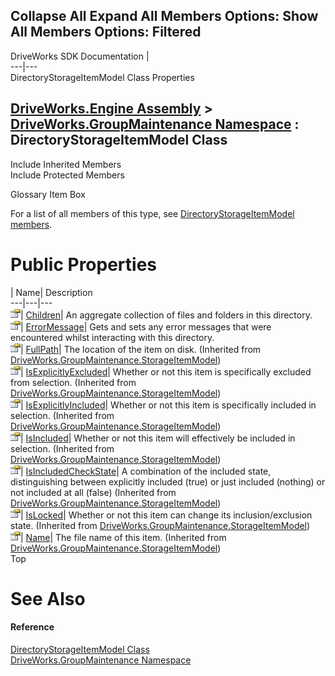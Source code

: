 Collapse All Expand All Members Options: Show All  Members Options: Filtered   
---  
DriveWorks SDK Documentation  |   
---|---  
DirectoryStorageItemModel Class Properties   
  
[DriveWorks.Engine Assembly](topic2156.md) > [DriveWorks.GroupMaintenance Namespace](topic9628.md) : DirectoryStorageItemModel Class  
---  
  
Include Inherited Members    
Include Protected Members    


Glossary Item Box

For a list of all members of this type, see [DirectoryStorageItemModel members](topic9894.md).

# Public Properties

| Name| Description  
---|---|---  
![Public Property](dotnetimages/publicProperty.gif)| [Children](topic9900.md)| An aggregate collection of files and folders in this directory.   
![Public Property](dotnetimages/publicProperty.gif)| [ErrorMessage](topic9901.md)| Gets and sets any error messages that were encountered whilst interacting with this directory.   
![Public Property](dotnetimages/publicProperty.gif)| [FullPath](topic9999.md)| The location of the item on disk. (Inherited from [DriveWorks.GroupMaintenance.StorageItemModel](topic9992.md))  
![Public Property](dotnetimages/publicProperty.gif)| [IsExplicitlyExcluded](topic10000.md)| Whether or not this item is specifically excluded from selection. (Inherited from [DriveWorks.GroupMaintenance.StorageItemModel](topic9992.md))  
![Public Property](dotnetimages/publicProperty.gif)| [IsExplicitlyIncluded](topic10001.md)| Whether or not this item is specifically included in selection. (Inherited from [DriveWorks.GroupMaintenance.StorageItemModel](topic9992.md))  
![Public Property](dotnetimages/publicProperty.gif)| [IsIncluded](topic10002.md)| Whether or not this item will effectively be included in selection. (Inherited from [DriveWorks.GroupMaintenance.StorageItemModel](topic9992.md))  
![Public Property](dotnetimages/publicProperty.gif)| [IsIncludedCheckState](topic10003.md)| A combination of the included state, distinguishing between explicitly included (true) or just included (nothing) or not included at all (false) (Inherited from [DriveWorks.GroupMaintenance.StorageItemModel](topic9992.md))  
![Public Property](dotnetimages/publicProperty.gif)| [IsLocked](topic10004.md)| Whether or not this item can change its inclusion/exclusion state. (Inherited from [DriveWorks.GroupMaintenance.StorageItemModel](topic9992.md))  
![Public Property](dotnetimages/publicProperty.gif)| [Name](topic10005.md)| The file name of this item. (Inherited from [DriveWorks.GroupMaintenance.StorageItemModel](topic9992.md))  
Top

# See Also

#### Reference

[DirectoryStorageItemModel Class](topic9893.md)   
[DriveWorks.GroupMaintenance Namespace](topic9628.md)


